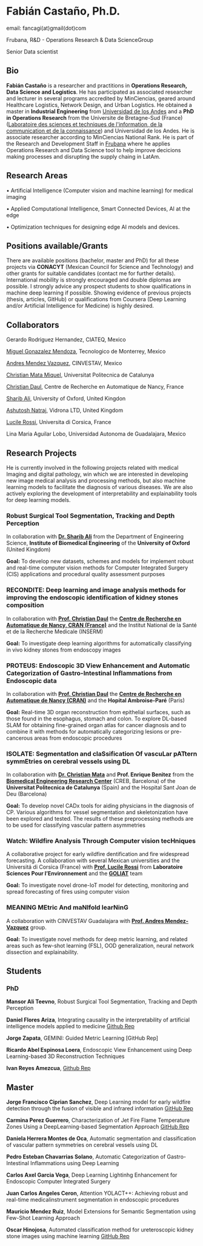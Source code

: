 
<h1>Fabián Castaño, Ph.D.</h1>
<p>email: fancagi(at)gmail(dot)com</p>
<p> Frubana, R&D - Operations Research & Data ScienceGroup</p>
<p> Senior Data scientist  </p>

<h2>Bio</h2>

**Fabián Castaño** is a researcher and practitions in **Operations Research, Data Science and Logistics**. He has participated as associated researcher and lecturer in several programs accredited by MinCiencias, geared around Healthcare Logistics, Network Design, and Urban Logistics. He obtained a master in **Industrial Engineering** from [Universidad de los Andes](https://www.uniandes.edu.co/) and a **PhD in Operations Research** from the Universite de Bretagne-Sud (France) ([Laboratoire des sciences et techniques de l'information, de la communication et de la connaissance](https://labsticc.fr/en)) and Universidad de los Andes.  He is associate researcher according to MinCiencias National Rank. He is part of the Research and Development Staff in [Frubana](https://www.frubana.com/) where he applies Operations Research and Data Science tool to help improve decicions making processes and disrupting the supply chaing in LatAm. 



<h2>Research Areas</h2>

<p> •	Artificial Intelligence (Computer vision and machine learning) for medical imaging</p> 
<p> •	Applied Computational Intelligence, Smart Connected Devices, AI at the edge</p> 
<p> •	Optimization techniques for designing edge AI models and devices.</p> 

<h2> Positions available/Grants </h2>
	
 There are available positions (bachelor, master and PhD) for all these projects via **CONACYT** (Mexican Council for Science and Technology) and other grants for suitable candidates (contact me for further details). International mobility is strongly encouraged and double diplomas are possible. 
I strongly advice any prospect students to show qualifications in machine deep learning if possible. Showing evidence of previous projects (thesis, articles, GitHub) or qualifications from Coursera (Deep Learning and/or Artificial Intelligence for Medicine) is highly desired.

<h2>Collaborators </h2>

Gerardo Rodriguez Hernandez, CIATEQ, Mexico

[Miguel Gonazalez Mendoza](https://scholar.google.com/citations?user=ggU9-8IAAAAJ&hl=en), Tecnologico de Monterrey, Mexico

[Andres Mendez Vazquez](https://unidad.gdl.cinvestav.mx/investigadores/investigador.php?inv=5), CINVESTAV, Mexico

[Christian Mata Miquel](https://scholar.google.com/citations?user=PXBkuoIAAAAJ&hl=ca), Universitat Politecnica de Catalunya

[Christian Daul](https://scholar.google.fr/citations?user=XPH6u74AAAAJ&hl=fr), Centre de Recherche en Automatique de Nancy, France

[Sharib Ali](https://scholar.google.com/citations?user=NX8ifFkAAAAJ&hl=en), University of Oxford, United Kingdon

[Ashutosh Natraj](https://scholar.google.com/citations?user=vuQtqtoAAAAJ&hl=en), Vidrona LTD, United Kingdom

[Lucile Rossi](https://scholar.google.com/citations?user=KTuyZzEAAAAJ&hl=fr), Universita di Corsica, France

Lina Maria Aguilar Lobo, Universidad Autonoma de Guadalajara, Mexico 

<h2>Research Projects</h2> 

<p>He is currently involved in the following projects related with medical Imaging and digital pathology, win which we are interested in developing new image medical analysis and processing methods, but also machine learning models to facilitate the diagnosis of various diseases. We are also actively exploring the development of interpretability and explainability tools for deep learning models.</p> 

<h3>Robust Surgical Tool Segmentation, Tracking and Depth Perception</h3>

In collaboration with [**Dr. Sharib Ali**](https://scholar.google.com/citations?user=NX8ifFkAAAAJ&hl=en) from the Department of Engineering Science, **Institute of Biomedical Engineering** of the **University of Oxford** (United Kingdom)

 **Goal:** To develop new datasets, schemes and models for implement robust and real-time computer vision methods for Computer Integrated Surgery (CIS) applications and procedural quality assessment purposes

<h3> RECONDITE:  Deep learning and image analysis methods for improving the endoscopic identification of kidney stones composition </h3> 

In collaboration with [**Prof. Christian Daul**](https://scholar.google.fr/citations?user=XPH6u74AAAAJ&hl=fr) the [**Centre de Recherche en Automatique de Nancy, CRAN (France)**](http://www.cran.univ-lorraine.fr/) and the Institut National de la Santé et de la Recherche Medicale (INSERM)

**Goal:** To investigate deep learning algorithms for automatically classifying in vivo kidney stones from endoscopy images

<h3> PROTEUS: Endoscopic 3D View Enhancement and Automatic Categorization of Gastro-Intestinal Inflammations from Endoscopic data </h3>

 In collaboration with [**Prof. Christian Daul**](https://scholar.google.fr/citations?user=XPH6u74AAAAJ&hl=fr) the [**Centre de Recherche en Automatique de Nancy (CRAN)**](http://www.cran.univ-lorraine.fr/) and the **Hopital Ambroise-Paré** (Paris)

**Goal:** Real-time 3D organ reconstruction from epithelial surfaces, such as those found in the esophagus, stomach and colon. To explore DL-based SLAM for obtaining fine-grained organ atlas for cancer diagnosis and to combine it with methods for automatically categorizing lesions or pre-cancerous areas from endoscopic procedures

<h3> ISOLATE: SegmentatIon and claSsification Of vascuLar pATtern symmEtries on cerebral vessels using DL </h3>

In collaboration with [**Dr. Christian Mata**](https://scholar.google.com/citations?user=PXBkuoIAAAAJ&hl=ca) and **Prof. Enrique Benitez** from the [**Biomedical Engineering Research Center**](https://creb.upc.edu/) (CREB, Barcelona) of the **Universitat Politecnica de Catalunya** (Spain) and the Hospital Sant Joan de Deu (Barcelona)

 **Goal:** To develop novel CADx tools for aiding physicians in the diagnosis of CP. Various algorithms for vessel segmentation and skeletonization have been explored and tested. The results of these preprocessing methods are to be used for classifying vascular pattern asymmetries 

<h3>Watch: Wildfire Analysis Through Computer vision tecHniques</h3>

 A collaborative project for early wildfire dentification and fire widespread forecasting. A collaboration with several Mexican universities and the Universitá di Corsica (France) with [**Prof. Lucile Rossi**](https://scholar.google.com/citations?user=KTuyZzEAAAAJ&hl=fr) from **Laboratoire Sciences Pour l’Environnement**  and the [**GOLIAT**](https://goliat.universita.corsica/) team

 **Goal:** To investigate novel drone-IoT model for detecting, monitoring and spread forecasting of fires using computer vision

<h3> MEANING MEtric And maNIfold learNinG </h3>

 A collaboration with CINVESTAV Guadalajara with [**Prof. Andres Mendez-Vazquez**](https://unidad.gdl.cinvestav.mx/investigadores/investigador.php?inv=5)  group.

 **Goal:** To investigate novel methods for deep metric learning, and related areas such as few-shot learning (FSL), OOD generalization, neural network dissection and explainability.
 
 <h2>Students</h2>

 <h3>PhD</h3>
 
 **Mansor Ali Teevno**, Robust Surgical Tool Segmentation, Tracking and Depth Perception
  
 **Daniel Flores Ariza**, Integrating causality in the interpretability of artificial intelligence models applied to medicine [Github Rep](https://github.com/DanielF29)
 
 **Jorge Zapata**, GEMINI: Guided Metric Learning [GitHub Rep]
 
 **Ricardo Abel Espinosa Loera**, Endoscopic View Enhancement using Deep Learning-based 3D Reconstruction Techniques
 
 **Ivan Reyes Amezcua**, [Github Rep](https://github.com/Ivanrs297)
 
 <h2>Master</h2>
 
 **Jorge Francisco Ciprian Sanchez**, Deep Learning model for early wildfire detection through the fusion of visible and infrared information [GitHub Rep](https://github.com/JorgeFCS)
 
 **Carmina Perez Guerrero**, Characterization of Jet Fire Flame Temperature Zones Using a DeepLearning-based Segmentation Approach [GitHub Rep](https://github.com/CarminaP)
 
 **Daniela Herrera Montes de Oca**, Automatic segmentation and classification of vascular pattern symmetries on  cerebral vessels using DL
 
 **Pedro Esteban Chavarrias Solano**, Automatic Categorization of Gastro-Intestinal Inflammations using Deep Learning
 
 **Carlos Axel Garcia Vega**, Deep Learning Lightinhg Enhancement for Endoscopic Computer Integrated Surgery
 
 **Juan Carlos Angeles Ceron**, Attention YOLACT++: Achieving robust and real-time medicalinstrument segmentation in endoscopic procedures
 
 **Mauricio Mendez Ruiz**, Model Extensions for Semantic Segmentation using Few-Shot Learning Approach
 
 **Oscar Hinojosa**, Automated classification method for ureteroscopic kidney stone images using machine learning [GitHub Rep](https://github.com/oscar09)
  
 




